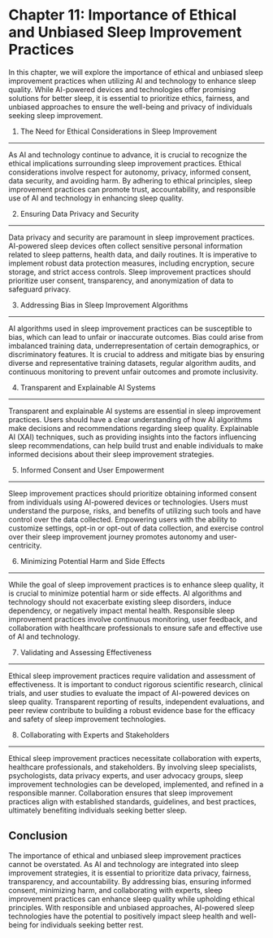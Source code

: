 Chapter 11: Importance of Ethical and Unbiased Sleep Improvement Practices
==========================================================================

In this chapter, we will explore the importance of ethical and unbiased sleep improvement practices when utilizing AI and technology to enhance sleep quality. While AI-powered devices and technologies offer promising solutions for better sleep, it is essential to prioritize ethics, fairness, and unbiased approaches to ensure the well-being and privacy of individuals seeking sleep improvement.

1. The Need for Ethical Considerations in Sleep Improvement
-----------------------------------------------------------

As AI and technology continue to advance, it is crucial to recognize the ethical implications surrounding sleep improvement practices. Ethical considerations involve respect for autonomy, privacy, informed consent, data security, and avoiding harm. By adhering to ethical principles, sleep improvement practices can promote trust, accountability, and responsible use of AI and technology in enhancing sleep quality.

2. Ensuring Data Privacy and Security
-------------------------------------

Data privacy and security are paramount in sleep improvement practices. AI-powered sleep devices often collect sensitive personal information related to sleep patterns, health data, and daily routines. It is imperative to implement robust data protection measures, including encryption, secure storage, and strict access controls. Sleep improvement practices should prioritize user consent, transparency, and anonymization of data to safeguard privacy.

3. Addressing Bias in Sleep Improvement Algorithms
--------------------------------------------------

AI algorithms used in sleep improvement practices can be susceptible to bias, which can lead to unfair or inaccurate outcomes. Bias could arise from imbalanced training data, underrepresentation of certain demographics, or discriminatory features. It is crucial to address and mitigate bias by ensuring diverse and representative training datasets, regular algorithm audits, and continuous monitoring to prevent unfair outcomes and promote inclusivity.

4. Transparent and Explainable AI Systems
-----------------------------------------

Transparent and explainable AI systems are essential in sleep improvement practices. Users should have a clear understanding of how AI algorithms make decisions and recommendations regarding sleep quality. Explainable AI (XAI) techniques, such as providing insights into the factors influencing sleep recommendations, can help build trust and enable individuals to make informed decisions about their sleep improvement strategies.

5. Informed Consent and User Empowerment
----------------------------------------

Sleep improvement practices should prioritize obtaining informed consent from individuals using AI-powered devices or technologies. Users must understand the purpose, risks, and benefits of utilizing such tools and have control over the data collected. Empowering users with the ability to customize settings, opt-in or opt-out of data collection, and exercise control over their sleep improvement journey promotes autonomy and user-centricity.

6. Minimizing Potential Harm and Side Effects
---------------------------------------------

While the goal of sleep improvement practices is to enhance sleep quality, it is crucial to minimize potential harm or side effects. AI algorithms and technology should not exacerbate existing sleep disorders, induce dependency, or negatively impact mental health. Responsible sleep improvement practices involve continuous monitoring, user feedback, and collaboration with healthcare professionals to ensure safe and effective use of AI and technology.

7. Validating and Assessing Effectiveness
-----------------------------------------

Ethical sleep improvement practices require validation and assessment of effectiveness. It is important to conduct rigorous scientific research, clinical trials, and user studies to evaluate the impact of AI-powered devices on sleep quality. Transparent reporting of results, independent evaluations, and peer review contribute to building a robust evidence base for the efficacy and safety of sleep improvement technologies.

8. Collaborating with Experts and Stakeholders
----------------------------------------------

Ethical sleep improvement practices necessitate collaboration with experts, healthcare professionals, and stakeholders. By involving sleep specialists, psychologists, data privacy experts, and user advocacy groups, sleep improvement technologies can be developed, implemented, and refined in a responsible manner. Collaboration ensures that sleep improvement practices align with established standards, guidelines, and best practices, ultimately benefiting individuals seeking better sleep.

Conclusion
----------

The importance of ethical and unbiased sleep improvement practices cannot be overstated. As AI and technology are integrated into sleep improvement strategies, it is essential to prioritize data privacy, fairness, transparency, and accountability. By addressing bias, ensuring informed consent, minimizing harm, and collaborating with experts, sleep improvement practices can enhance sleep quality while upholding ethical principles. With responsible and unbiased approaches, AI-powered sleep technologies have the potential to positively impact sleep health and well-being for individuals seeking better rest.
